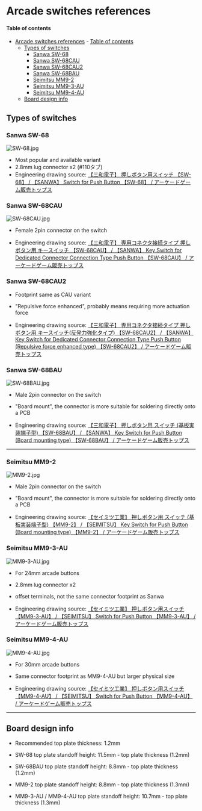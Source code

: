 # Arcade switches references

#### Table of contents
- [Arcade switches references](#arcade-switches-references)
      - [Table of contents](#table-of-contents)
  - [Types of switches](#types-of-switches)
    - [Sanwa SW-68](#sanwa-sw-68)
    - [Sanwa SW-68CAU](#sanwa-sw-68cau)
    - [Sanwa SW-68CAU2](#sanwa-sw-68cau2)
    - [Sanwa SW-68BAU](#sanwa-sw-68bau)
    - [Seimitsu MM9-2](#seimitsu-mm9-2)
    - [Seimitsu MM9-3-AU](#seimitsu-mm9-3-au)
    - [Seimitsu MM9-4-AU](#seimitsu-mm9-4-au)
  - [Board design info](#board-design-info)

## Types of switches

### Sanwa SW-68

![SW-68.jpg](SW-68.jpg)

* Most popular and available variant
* 2.8mm lug connector x2 (#110タブ)
* Engineering drawing source: [【三和電子】 押しボタン用スイッチ 【SW-68】 / 【SANWA】 Switch for Push Button 【SW-68】 / アーケードゲーム販売トップス](https://www.tops-game.jp/products/detail.php?product_id=2652)

### Sanwa SW-68CAU

![SW-68CAU.jpg](SW-68CAU.jpg)

* Female 2pin connector on the switch

* Engineering drawing source: [【三和電子】 専用コネクタ接続タイプ 押しボタン用 キースイッチ 【SW-68CAU】 / 【SANWA】 Key Switch for Dedicated Connector Connection Type Push Button 【SW-68CAU】 / アーケードゲーム販売トップス](https://www.tops-game.jp/products/detail.php?product_id=5684)

### Sanwa SW-68CAU2

* Footprint same as CAU variant

* "Repulsive force enhanced", probably means requiring more actuation force

* Engineering drawing source: [【三和電子】 専用コネクタ接続タイプ 押しボタン用 キースイッチ(反発力強化タイプ) 【SW-68CAU2】 / 【SANWA】 Key Switch for Dedicated Connector Connection Type Push Button (Repulsive force enhanced type) 【SW-68CAU2】 / アーケードゲーム販売トップス](https://www.tops-game.jp/products/detail.php?product_id=6353)

### Sanwa SW-68BAU

![SW-68BAU.jpg](SW-68BAU.jpg)

* Male 2pin connector on the switch

* "Board mount", the connector is more suitable for soldering directly onto a PCB

* Engineering drawing source: [【三和電子】 押しボタン用 スイッチ (基板実装端子型) 【SW-68BAU】 / 【SANWA】 Key Switch for Push Button (Board mounting type) 【SW-68BAU】 / アーケードゲーム販売トップス](https://www.tops-game.jp/products/detail.php?product_id=4607)

------

### Seimitsu MM9-2

![MM9-2.jpg](MM9-2.jpg)

- Male 2pin connector on the switch

- "Board mount", the connector is more suitable for soldering directly onto a PCB

- Engineering drawing source: [【セイミツ工業】 押しボタン用 スイッチ (基板実装端子型) 【MM9-2】 / 【SEIMITSU】 Key Switch for Push Button (Board mounting type) 【MM9-2】 / アーケードゲーム販売トップス](https://www.tops-game.jp/products/detail.php?product_id=6275)

### Seimitsu MM9-3-AU

![MM9-3-AU.jpg](MM9-3-AU.jpg)

* For 24mm arcade buttons

* 2.8mm lug connector x2

* offset terminals, not the same connector footprint as Sanwa

* Engineering drawing source: [【セイミツ工業】 押しボタン用スイッチ 【MM9-3-AU】 / 【SEIMITSU】 Switch for Push Button 【MM9-3-AU】 / アーケードゲーム販売トップス](https://www.tops-game.jp/products/detail.php?product_id=5995)

### Seimitsu MM9-4-AU

![MM9-4-AU.jpg](MM9-4-AU.jpg)

* For 30mm arcade buttons

* Same connector footprint as MM9-4-AU but larger physical size

* Engineering drawing source: [【セイミツ工業】 押しボタン用スイッチ 【MM9-4-AU】 / 【SEIMITSU】 Switch for Push Button 【MM9-4-AU】 / アーケードゲーム販売トップス](https://www.tops-game.jp/products/detail.php?product_id=5996)

------

## Board design info

- Recommended top plate thickness: 1.2mm

- SW-68 top plate standoff height: 11.5mm - top plate thickness (1.2mm)

- SW-68BAU top plate standoff height: 8.8mm - top plate thickness (1.2mm)

- MM9-2 top plate standoff height: 8.8mm - top plate thickness (1.3mm)

- MM9-3-AU / MM9-4-AU top plate standoff height: 10.7mm - top plate thickness (1.3mm)
